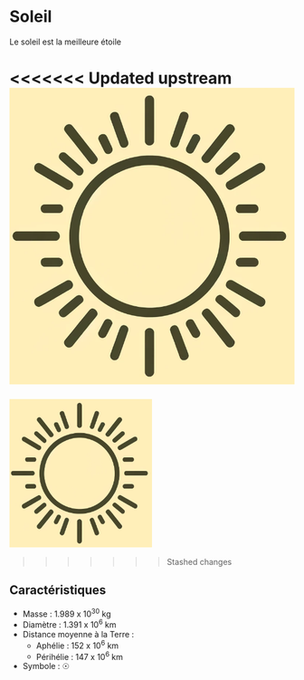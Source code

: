 # Soleil

Le soleil est la meilleure étoile

<<<<<<< Updated upstream
![Icone de soleil](soleil.png)
=======
<img src="soleil.png" width="50%" alt="Icone de soleil"> 

>>>>>>> Stashed changes
## Caractéristiques

- Masse : 1.989 x 10<sup>30</sup> kg
- Diamètre : 1.391 x 10<sup>6</sup> km
- Distance moyenne à la Terre :
  - Aphélie : 152 x 10<sup>6</sup> km
  - Périhélie : 147 x 10<sup>6</sup> km
- Symbole : ☉

